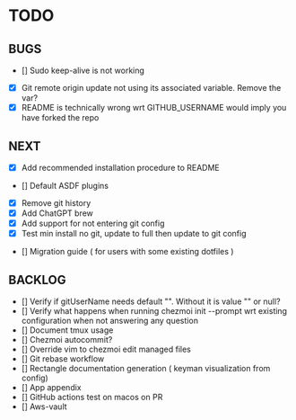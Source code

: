 # TODO

## BUGS

- [] Sudo keep-alive is not working
- [x] Git remote origin update not using its associated variable. Remove the
      var?
- [x] README is technically wrong wrt GITHUB_USERNAME would imply you have
      forked the repo

## NEXT

- [x] Add recommended installation procedure to README
- [] Default ASDF plugins
- [x] Remove git history
- [x] Add ChatGPT brew
- [x] Add support for not entering git config
- [x] Test min install no git, update to full then update to git config
- [] Migration guide ( for users with some existing dotfiles )

## BACKLOG

- [] Verify if gitUserName needs default "". Without it is value "" or null?
- [] Verify what happens when running chezmoi init --prompt wrt existing
  configuration when not answering any question
- [] Document tmux usage
- [] Chezmoi autocommit?
- [] Override vim to chezmoi edit managed files
- [] Git rebase workflow
- [] Rectangle documentation generation ( keyman visualization from config)
- [] App appendix
- [] GitHub actions test on macos on PR
- [] Aws-vault
